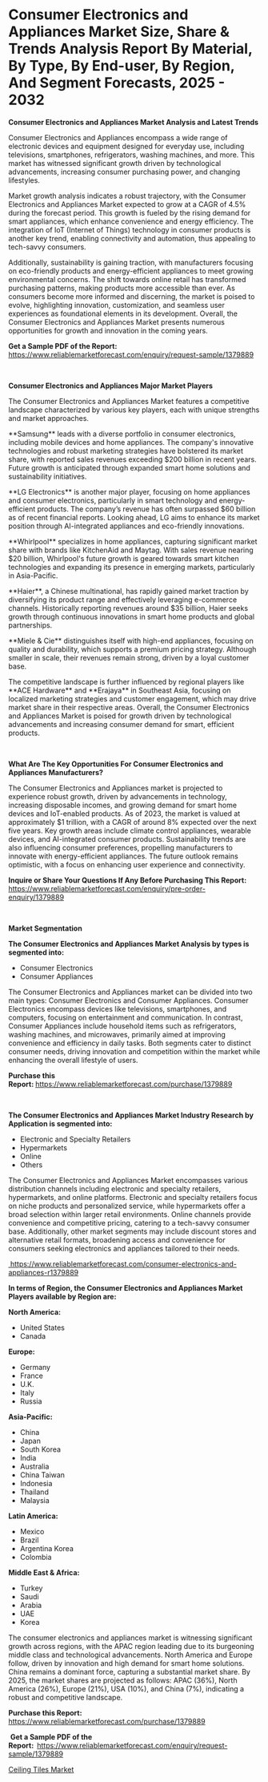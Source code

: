 <p><h1>Consumer Electronics and Appliances Market Size, Share & Trends Analysis Report By Material, By Type, By End-user, By Region, And Segment Forecasts, 2025 - 2032</h1></p><p><strong>Consumer Electronics and Appliances Market Analysis and Latest Trends</strong></p>
<p><p>Consumer Electronics and Appliances encompass a wide range of electronic devices and equipment designed for everyday use, including televisions, smartphones, refrigerators, washing machines, and more. This market has witnessed significant growth driven by technological advancements, increasing consumer purchasing power, and changing lifestyles.</p><p>Market growth analysis indicates a robust trajectory, with the Consumer Electronics and Appliances Market expected to grow at a CAGR of 4.5% during the forecast period. This growth is fueled by the rising demand for smart appliances, which enhance convenience and energy efficiency. The integration of IoT (Internet of Things) technology in consumer products is another key trend, enabling connectivity and automation, thus appealing to tech-savvy consumers.</p><p>Additionally, sustainability is gaining traction, with manufacturers focusing on eco-friendly products and energy-efficient appliances to meet growing environmental concerns. The shift towards online retail has transformed purchasing patterns, making products more accessible than ever. As consumers become more informed and discerning, the market is poised to evolve, highlighting innovation, customization, and seamless user experiences as foundational elements in its development. Overall, the Consumer Electronics and Appliances Market presents numerous opportunities for growth and innovation in the coming years.</p></p>
<p><strong>Get a Sample PDF of the Report:&nbsp;</strong> <a href="https://www.reliablemarketforecast.com/enquiry/request-sample/1379889?utm_campaign=1903&utm_medium=2&utm_source=Github&utm_content=ia&utm_term=08022025&utm_id=consumer-electronics-and-appliances">https://www.reliablemarketforecast.com/enquiry/request-sample/1379889</a></p>
<p>&nbsp;</p>
<p><strong>Consumer Electronics and Appliances Major Market Players</strong></p>
<p><p>The Consumer Electronics and Appliances Market features a competitive landscape characterized by various key players, each with unique strengths and market approaches. </p><p>**Samsung** leads with a diverse portfolio in consumer electronics, including mobile devices and home appliances. The company's innovative technologies and robust marketing strategies have bolstered its market share, with reported sales revenues exceeding $200 billion in recent years. Future growth is anticipated through expanded smart home solutions and sustainability initiatives.</p><p>**LG Electronics** is another major player, focusing on home appliances and consumer electronics, particularly in smart technology and energy-efficient products. The company’s revenue has often surpassed $60 billion as of recent financial reports. Looking ahead, LG aims to enhance its market position through AI-integrated appliances and eco-friendly innovations.</p><p>**Whirlpool** specializes in home appliances, capturing significant market share with brands like KitchenAid and Maytag. With sales revenue nearing $20 billion, Whirlpool's future growth is geared towards smart kitchen technologies and expanding its presence in emerging markets, particularly in Asia-Pacific.</p><p>**Haier**, a Chinese multinational, has rapidly gained market traction by diversifying its product range and effectively leveraging e-commerce channels. Historically reporting revenues around $35 billion, Haier seeks growth through continuous innovations in smart home products and global partnerships.</p><p>**Miele & Cie** distinguishes itself with high-end appliances, focusing on quality and durability, which supports a premium pricing strategy. Although smaller in scale, their revenues remain strong, driven by a loyal customer base.</p><p>The competitive landscape is further influenced by regional players like **ACE Hardware** and **Erajaya** in Southeast Asia, focusing on localized marketing strategies and customer engagement, which may drive market share in their respective areas. Overall, the Consumer Electronics and Appliances Market is poised for growth driven by technological advancements and increasing consumer demand for smart, efficient products.</p></p>
<p>&nbsp;</p>
<p><strong>What Are The Key Opportunities For Consumer Electronics and Appliances Manufacturers?</strong></p>
<p><p>The Consumer Electronics and Appliances market is projected to experience robust growth, driven by advancements in technology, increasing disposable incomes, and growing demand for smart home devices and IoT-enabled products. As of 2023, the market is valued at approximately $1 trillion, with a CAGR of around 8% expected over the next five years. Key growth areas include climate control appliances, wearable devices, and AI-integrated consumer products. Sustainability trends are also influencing consumer preferences, propelling manufacturers to innovate with energy-efficient appliances. The future outlook remains optimistic, with a focus on enhancing user experience and connectivity.</p></p>
<p><strong>Inquire or Share Your Questions If Any Before Purchasing This Report:</strong> <a href="https://www.reliablemarketforecast.com/enquiry/pre-order-enquiry/1379889?utm_campaign=1903&utm_medium=2&utm_source=Github&utm_content=ia&utm_term=08022025&utm_id=consumer-electronics-and-appliances">https://www.reliablemarketforecast.com/enquiry/pre-order-enquiry/1379889</a></p>
<p>&nbsp;</p>
<p><strong>Market Segmentation</strong></p>
<p><strong>The Consumer Electronics and Appliances Market Analysis by types is segmented into:</strong></p>
<p><ul><li>Consumer Electronics</li><li>Consumer Appliances</li></ul></p>
<p><p>The Consumer Electronics and Appliances market can be divided into two main types: Consumer Electronics and Consumer Appliances. Consumer Electronics encompass devices like televisions, smartphones, and computers, focusing on entertainment and communication. In contrast, Consumer Appliances include household items such as refrigerators, washing machines, and microwaves, primarily aimed at improving convenience and efficiency in daily tasks. Both segments cater to distinct consumer needs, driving innovation and competition within the market while enhancing the overall lifestyle of users.</p></p>
<p><strong>Purchase this Report:&nbsp;</strong><a href="https://www.reliablemarketforecast.com/purchase/1379889?utm_campaign=1903&utm_medium=2&utm_source=Github&utm_content=ia&utm_term=08022025&utm_id=consumer-electronics-and-appliances">https://www.reliablemarketforecast.com/purchase/1379889</a></p>
<p>&nbsp;</p>
<p><strong>The Consumer Electronics and Appliances Market Industry Research by Application is segmented into:</strong></p>
<p><ul><li>Electronic and Specialty Retailers</li><li>Hypermarkets</li><li>Online</li><li>Others</li></ul></p>
<p><p>The Consumer Electronics and Appliances Market encompasses various distribution channels including electronic and specialty retailers, hypermarkets, and online platforms. Electronic and specialty retailers focus on niche products and personalized service, while hypermarkets offer a broad selection within larger retail environments. Online channels provide convenience and competitive pricing, catering to a tech-savvy consumer base. Additionally, other market segments may include discount stores and alternative retail formats, broadening access and convenience for consumers seeking electronics and appliances tailored to their needs.</p></p>
<p><a href="https://www.reliablemarketforecast.com/consumer-electronics-and-appliances-r1379889?utm_campaign=1903&utm_medium=2&utm_source=Github&utm_content=ia&utm_term=08022025&utm_id=consumer-electronics-and-appliances">&nbsp;https://www.reliablemarketforecast.com/consumer-electronics-and-appliances-r1379889</a></p>
<p><strong>In terms of Region, the Consumer Electronics and Appliances Market Players available by Region are:</strong></p>
<p>
    <p> <strong> North America: </strong>
        <ul>
            <li>United States</li>
            <li>Canada</li>
        </ul>
        </p> 
    <p> <strong> Europe: </strong>
        <ul>
            <li>Germany</li>
            <li>France</li>
            <li>U.K.</li>
            <li>Italy</li>
            <li>Russia</li>
        </ul>
        </p> 
    <p> <strong> Asia-Pacific: </strong>
        <ul>
            <li>China</li>
            <li>Japan</li>
            <li>South Korea</li>
            <li>India</li>
            <li>Australia</li>
            <li>China Taiwan</li>
            <li>Indonesia</li>
            <li>Thailand</li>
            <li>Malaysia</li>
        </ul>
        </p> 
    <p> <strong> Latin America: </strong>
        <ul>
            <li>Mexico</li>
            <li>Brazil</li>
            <li>Argentina Korea</li>
            <li>Colombia</li>
        </ul>
        </p> 
    <p> <strong> Middle East & Africa: </strong>
        <ul>
            <li>Turkey</li>
            <li>Saudi</li>
            <li>Arabia</li>
            <li>UAE</li>
            <li>Korea</li>
        </ul>
    </p>
    </p>
<p><p>The consumer electronics and appliances market is witnessing significant growth across regions, with the APAC region leading due to its burgeoning middle class and technological advancements. North America and Europe follow, driven by innovation and high demand for smart home solutions. China remains a dominant force, capturing a substantial market share. By 2025, the market shares are projected as follows: APAC (36%), North America (26%), Europe (21%), USA (10%), and China (7%), indicating a robust and competitive landscape.</p></p>
<p><strong>Purchase this Report: </strong><a href="https://www.reliablemarketforecast.com/purchase/1379889?utm_campaign=1903&utm_medium=2&utm_source=Github&utm_content=ia&utm_term=08022025&utm_id=consumer-electronics-and-appliances">https://www.reliablemarketforecast.com/purchase/1379889</a></p>
<p>&nbsp;<strong>Get a Sample PDF of the Report:&nbsp;&nbsp;</strong><a href="https://www.reliablemarketforecast.com/enquiry/request-sample/1379889?utm_campaign=1903&utm_medium=2&utm_source=Github&utm_content=ia&utm_term=08022025&utm_id=consumer-electronics-and-appliances">https://www.reliablemarketforecast.com/enquiry/request-sample/1379889</a></p>
<p><strong></strong></p>
<p><p><a href="https://github.com/ashepherd82/Market-Research-Report-List-7/blob/main/ceiling-tiles-market.md?utm_campaign=1903&utm_medium=2&utm_source=Github&utm_content=ia&utm_term=08022025&utm_id=consumer-electronics-and-appliances">Ceiling Tiles Market</a></p></p>